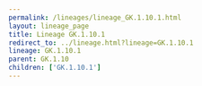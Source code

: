 ```yaml
---
permalink: /lineages/lineage_GK.1.10.1.html
layout: lineage_page
title: Lineage GK.1.10.1
redirect_to: ../lineage.html?lineage=GK.1.10.1
lineage: GK.1.10.1
parent: GK.1.10
children: ['GK.1.10.1']
---
```

